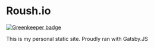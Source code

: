 # Roush.io

[![Greenkeeper badge](https://badges.greenkeeper.io/jjroush/New-Roush-io.svg)](https://greenkeeper.io/)

This is my personal static site. Proudly ran with Gatsby.JS